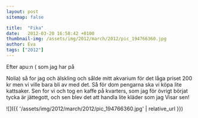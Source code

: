 ```yaml
---
layout: post
sitemap: false

title:  "Fika"
date:   2012-03-20 16:58:42 +0100
thumbnail-img: /assets/img/2012/march/2012/pic_194766360.jpg
author: Eva
tags: ["2012"]
---
```


Efter apu:n ( som jag har på

Nolia) så for jag och älskling och sålde mitt akvarium för det låga priset 200 kr men vi ville bara bli av med det. Så för dom pengarna ska vi köpa lite kattsaker. Sen for vi och tog en kaffe på kvarters, som jag för övrigt börjat tycka är jättegott, och sen blev det att handla lite kläder som jag Visar sen!

![]({{ '/assets/img/2012/march/2012/pic_194766360.jpg'  | relative_url }})


